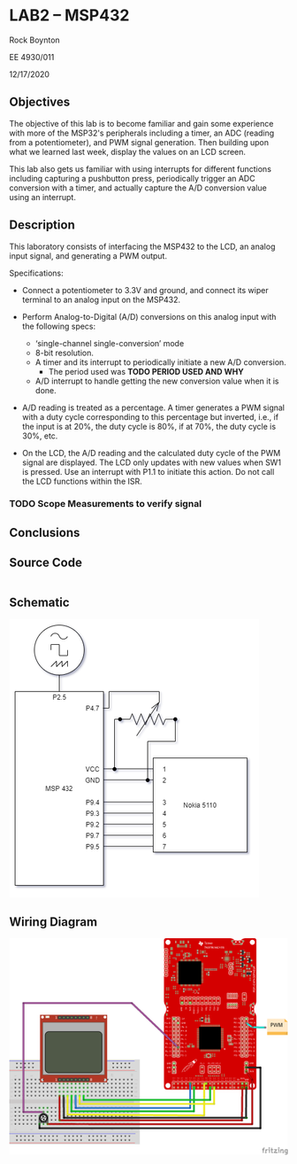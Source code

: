 # LAB2 – MSP432

Rock Boynton

EE 4930/011

12/17/2020

## Objectives

The objective of this lab is to become familiar and gain some experience with
more of the MSP32's peripherals including a timer, an ADC (reading from a
potentiometer), and PWM signal generation. Then building upon what we learned
last week, display the values on an LCD screen.

This lab also gets us familiar with using interrupts for different functions
including capturing a pushbutton press, periodically trigger an ADC conversion
with a timer, and actually capture the A/D conversion value using an interrupt.

## Description

This laboratory consists of interfacing the MSP432 to the LCD, an analog input
signal, and generating a PWM output.

Specifications:

* Connect a potentiometer to 3.3V and ground, and connect its wiper terminal to
  an analog input on the MSP432.

* Perform Analog-to-Digital (A/D) conversions on this analog input with the
  following specs:

  * ‘single-channel single-conversion’ mode
  * 8-bit resolution.
  * A timer and its interrupt to periodically initiate a new A/D conversion.
    * The period used was **TODO PERIOD USED AND WHY**
  * A/D interrupt to handle getting the new conversion value when it is done.

* A/D reading is treated as a percentage. A timer generates a PWM signal with a
  duty cycle corresponding to this percentage but inverted, i.e., if the input
  is at 20%, the duty cycle is 80%, if at 70%, the duty cycle is 30%, etc.

* On the LCD, the A/D reading and the calculated duty cycle of the PWM signal
  are displayed. The LCD only updates with new values when SW1 is pressed. Use an
  interrupt with P1.1 to initiate this action. Do not call the LCD functions
  within the ISR.

### TODO Scope Measurements to verify signal

## Conclusions

## Source Code

```c

```

## Schematic
![Schematic](lab2_schem.png)

## Wiring Diagram

![Wiring diagram](lab2_bb.png)
